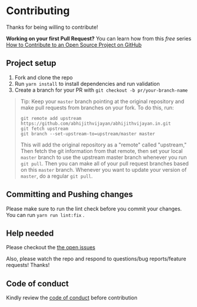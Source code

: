 # Contributing

Thanks for being willing to contribute!

**Working on your first Pull Request?** You can learn how from this _free_
series [How to Contribute to an Open Source Project on GitHub](https://egghead.io/series/how-to-contribute-to-an-open-source-project-on-github)

## Project setup

1.  Fork and clone the repo
2.  Run `yarn install` to install dependencies and run validation
3.  Create a branch for your PR with `git checkout -b pr/your-branch-name`

> Tip: Keep your `master` branch pointing at the original repository and make
> pull requests from branches on your fork. To do this, run:
>
> ```
> git remote add upstream https://github.com/abhijithvijayan/abhijithvijayan.in.git
> git fetch upstream
> git branch --set-upstream-to=upstream/master master
> ```
>
> This will add the original repository as a "remote" called "upstream," Then
> fetch the git information from that remote, then set your local `master`
> branch to use the upstream master branch whenever you run `git pull`. Then you
> can make all of your pull request branches based on this `master` branch.
> Whenever you want to update your version of `master`, do a regular `git pull`.

## Committing and Pushing changes

Please make sure to run the lint check before you commit your changes. You can run
`yarn run lint:fix` .

## Help needed

Please checkout the [the open issues](https://github.com/abhijithvijayan/abhijithvijayan.in/issues)

Also, please watch the repo and respond to questions/bug reports/feature
requests! Thanks!

## Code of conduct

Kindly review the [code of conduct](CODE_OF_CONDUCT.md) before contribution
